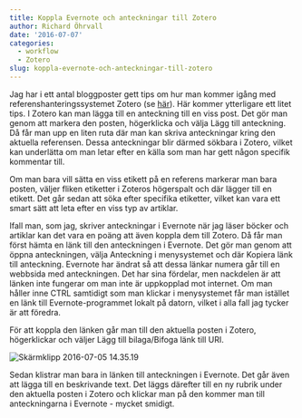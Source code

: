 ```yaml
---
title: Koppla Evernote och anteckningar till Zotero
author: Richard Öhrvall
date: '2016-07-07'
categories:
  - workflow
  - Zotero
slug: koppla-evernote-och-anteckningar-till-zotero
---
```


Jag har i ett antal bloggposter gett tips om hur man kommer igång med referenshanteringssystemet Zotero (se [här](https://richardohrvall.rbind.io/category/zotero/)).  Här kommer ytterligare ett litet tips. I Zotero kan man lägga till en anteckning till en viss post. Det gör man genom att markera den posten, högerklicka och välja Lägg till anteckning. Då får man upp en liten ruta där man kan skriva anteckningar kring den aktuella referensen. Dessa anteckningar blir därmed sökbara i Zotero, vilket kan underlätta om man letar efter en källa som man har gett någon specifik kommentar till.

Om man bara vill sätta en viss etikett på en referens markerar man bara posten, väljer fliken etiketter i Zoteros högerspalt och där lägger till en etikett. Det går sedan att söka efter specifika etiketter, vilket kan vara ett smart sätt att leta efter en viss typ av artiklar.

Ifall man, som jag, skriver anteckningar i Evernote när jag läser böcker och artiklar kan det vara en poäng att även koppla dem till Zotero. Då får man först hämta en länk till den anteckningen i Evernote. Det gör man genom att öppna anteckningen, välja Anteckning i menysystemet och där Kopiera länk till anteckning. Evernote har ändrat så att dessa länkar numera går till en webbsida med anteckningen. Det har sina fördelar, men nackdelen är att länken inte fungerar om man inte är uppkopplad mot internet. Om man håller inne CTRL samtidigt som man klickar i menysystemet får man istället en länk till Evernote-programmet lokalt på datorn, vilket i alla fall jag tycker är att föredra.

För att koppla den länken går man till den aktuella posten i Zotero, högerklickar och väljer Lägg till bilaga/Bifoga länk till URI.

![Skärmklipp 2016-07-05 14.35.19](/img/wp/Skärmklipp-2016-07-05-14.35.19.png)

Sedan klistrar man bara in länken till anteckningen i Evernote. Det går även att lägga till en beskrivande text. Det läggs därefter till en ny rubrik under den aktuella posten i Zotero och klickar man på den kommer man till anteckningarna i Evernote - mycket smidigt.
